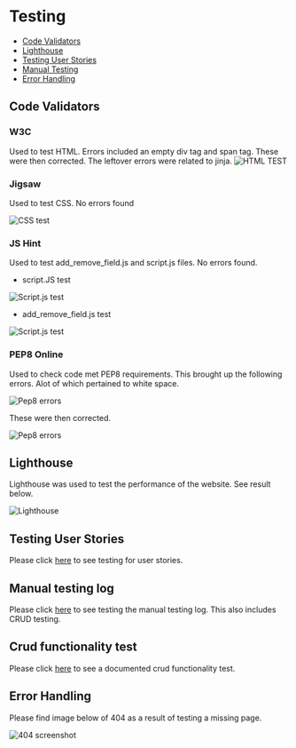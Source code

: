 # Testing

- [Code Validators](#Code-Validators)
- [Lighthouse](#Lighthouse)
- [Testing User Stories](#Testing-User-Stories)
- [Manual Testing](#Manual-testing-log)
- [Error Handling](#Error-Handling)


## Code Validators

### W3C

Used to test HTML. Errors included an empty div tag and span tag. These were then corrected. The
leftover errors were related to jinja.
![HTML TEST](https://github.com/rebeccadev/ms3-vinyl-revival-project/blob/master/readme_documentation/images/htmlcheck.png?raw=true)


### Jigsaw

Used to test CSS. No errors found

![CSS test](https://github.com/rebeccadev/ms3-vinyl-revival-project/blob/master/readme_documentation/images/csstest.png?raw=true)

### JS Hint

Used to test add_remove_field.js and script.js files. No errors found.

- script.JS test

![Script.js test](https://github.com/rebeccadev/ms3-vinyl-revival-project/blob/master/readme_documentation/images/jstest1.jpg?raw=true)

- add_remove_field.js test


![Script.js test](https://github.com/rebeccadev/ms3-vinyl-revival-project/blob/master/readme_documentation/images/jstest2.png?raw=true)


### PEP8 Online

Used to check code met PEP8 requirements. This brought up the following errors. Alot of
which pertained to white space.

![Pep8 errors](https://github.com/rebeccadev/ms3-vinyl-revival-project/blob/master/readme_documentation/images/pep8before.png?raw=true)

These were then corrected. 

![Pep8 errors](https://github.com/rebeccadev/ms3-vinyl-revival-project/blob/master/readme_documentation/images/pep8after.png?raw=true)



## Lighthouse

Lighthouse was used to test the performance of the website. See result below.


![Lighthouse](https://github.com/rebeccadev/ms3-vinyl-revival-project/blob/master/readme_documentation/images/lighthousetest.png?raw=true)


## Testing User Stories

Please click [here](https://github.com/rebeccadev/ms3-vinyl-revival-project/blob/master/readme_documentation/pdf/user_story_testing.pdf) to see testing for user stories. 


## Manual testing log

Please click [here](https://github.com/rebeccadev/ms3-vinyl-revival-project/blob/master/readme_documentation/pdf/manualtesting.pdf) to see testing the manual testing log. This
also includes CRUD testing.

## Crud functionality test

Please click [here](https://github.com/rebeccadev/ms3-vinyl-revival-project/blob/master/readme_documentation/pdf/crudphototests.pdf) to see a documented crud functionality test. 

## Error Handling

Please find image below of 404 as a result of testing a missing page. 

![404 screenshot](https://github.com/rebeccadev/ms3-vinyl-revival-project/blob/master/readme_documentation/images/error404.png)